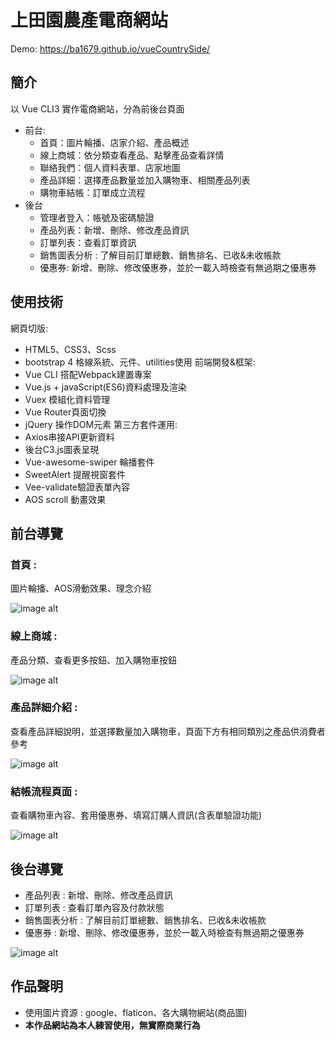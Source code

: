 # 上田園農產電商網站

Demo: https://ba1679.github.io/vueCountrySide/

## 簡介
以 Vue CLI3 實作電商網站，分為前後台頁面
* 前台:
    * 首頁：圖片輪播、店家介紹、產品概述
    * 線上商城：依分類查看產品、點擊產品查看詳情
    * 聯絡我們：個人資料表單、店家地圖
    * 產品詳細：選擇產品數量並加入購物車、相關產品列表
    * 購物車結帳：訂單成立流程
* 後台
    * 管理者登入：帳號及密碼驗證
    * 產品列表：新增、刪除、修改產品資訊
    * 訂單列表：查看訂單資訊
    * 銷售圖表分析 : 了解目前訂單總數、銷售排名、已收&未收帳款
    *  優惠券: 新增、刪除、修改優惠券，並於一載入時檢查有無過期之優惠券   

## 使用技術
網頁切版:
   * HTML5、CSS3、Scss
   * bootstrap 4 格線系統、元件、utilities使用
前端開發&框架:
   * Vue CLI 搭配Webpack建置專案
   * Vue.js + javaScript(ES6)資料處理及渲染
   * Vuex 模組化資料管理
   * Vue Router頁面切換
   * jQuery 操作DOM元素
第三方套件運用:
   * Axios串接API更新資料
   * 後台C3.js圖表呈現
   * Vue-awesome-swiper 輪播套件
   * SweetAlert 提醒視窗套件
   * Vee-validate驗證表單內容
   * AOS scroll 動畫效果

## 前台導覽

### 首頁 : 
圖片輪播、AOS滑動效果、理念介紹

![image alt](https://media.giphy.com/media/nCp0bQQ6CTi8APHem6/giphy.gif)

### 線上商城 : 

產品分類、查看更多按鈕、加入購物車按鈕

![image alt](https://media.giphy.com/media/aP7GR6l72A0IkWwXK6/giphy.gif)

### 產品詳細介紹 : 

查看產品詳細說明，並選擇數量加入購物車，頁面下方有相同類別之產品供消費者參考

![image alt](https://media.giphy.com/media/d3Q8kt3wjqv1ShFqTa/giphy.gif)

### 結帳流程頁面 : 

查看購物車內容、套用優惠券、填寫訂購人資訊(含表單驗證功能)

![image alt](https://media.giphy.com/media/HLMKXTJiDOVGqH1Wl7/giphy.gif)


## 後台導覽
* 產品列表 : 新增、刪除、修改產品資訊
* 訂單列表 : 查看訂單內容及付款狀態
* 銷售圖表分析 : 了解目前訂單總數、銷售排名、已收&未收帳款
* 優惠券 : 新增、刪除、修改優惠券，並於一載入時檢查有無過期之優惠券


![image alt](https://media.giphy.com/media/t741FzglfoGhwwqR9M/giphy.gif)


## 作品聲明

* 使用圖片資源 : google、flaticon、各大購物網站(商品圖)
*  **本作品網站為本人練習使用，無實際商業行為**
